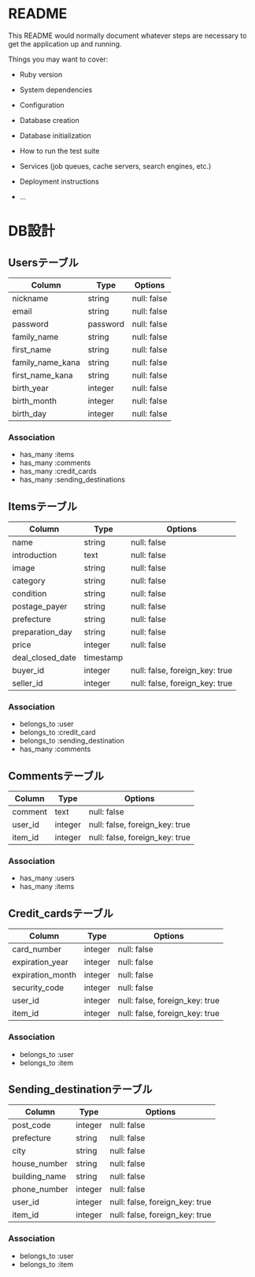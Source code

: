 # README

This README would normally document whatever steps are necessary to get the
application up and running.

Things you may want to cover:

* Ruby version

* System dependencies

* Configuration

* Database creation

* Database initialization

* How to run the test suite

* Services (job queues, cache servers, search engines, etc.)

* Deployment instructions

* ...

# DB設計

## Usersテーブル

|Column|Type|Options|
|------|----|-------|
|nickname|string|null: false|unique: true|
|email|string|null: false|unique: true|
|password|password|null: false|
|family_name|string|null: false|
|first_name|string|null: false|
|family_name_kana|string|null: false|
|first_name_kana|string|null: false|
|birth_year|integer|null: false|
|birth_month|integer|null: false|
|birth_day|integer|null: false|

### Association
- has_many :items
- has_many :comments
- has_many :credit_cards
- has_many :sending_destinations

## Itemsテーブル

|Column|Type|Options|
|------|----|-------|
|name|string|null: false|
|introduction|text|null: false|
|image|string|null: false|
|category|string|null: false|
|condition|string|null: false|
|postage_payer|string|null: false|
|prefecture|string|null: false|
|preparation_day|string|null: false|
|price|integer|null: false|
|deal_closed_date|timestamp|
|buyer_id|integer|null: false, foreign_key: true|
|seller_id|integer|null: false, foreign_key: true|

### Association
- belongs_to :user
- belongs_to :credit_card
- belongs_to :sending_destination
- has_many :comments

## Commentsテーブル

|Column|Type|Options|
|------|----|-------|
|comment|text|null: false|
|user_id|integer|null: false, foreign_key: true|
|item_id|integer|null: false, foreign_key: true|

### Association
- has_many :users
- has_many :items

## Credit_cardsテーブル

|Column|Type|Options|
|------|----|-------|
|card_number|integer|null: false|
|expiration_year|integer|null: false|
|expiration_month|integer|null: false|
|security_code|integer|null: false|
|user_id|integer|null: false, foreign_key: true|
|item_id|integer|null: false, foreign_key: true|

### Association
- belongs_to :user
- belongs_to :item

## Sending_destinationテーブル

|Column|Type|Options|
|------|----|-------|
|post_code|integer|null: false|
|prefecture|string|null: false|
|city|string|null: false|
|house_number|string|null: false|
|building_name|string|null: false|
|phone_number|integer|null: false|
|user_id|integer|null: false, foreign_key: true|
|item_id|integer|null: false, foreign_key: true|

### Association
- belongs_to :user
- belongs_to :item
